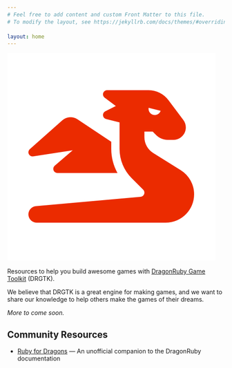 ```yaml
---
# Feel free to add content and custom Front Matter to this file.
# To modify the layout, see https://jekyllrb.com/docs/themes/#overriding-theme-defaults

layout: home
---
```


![icon of a red dragon](/red-logo.png)

Resources to help you build awesome games with [DragonRuby Game Toolkit](https://dragonruby.org/toolkit/game) (DRGTK).

We believe that DRGTK is a great engine for making games, and we want to share our knowledge to help others make the games of their dreams.

_More to come soon._

## Community Resources

- [Ruby for Dragons](https://ejectdrive.com/Ruby_for_Dragons/) — An unofficial companion to the DragonRuby documentation
